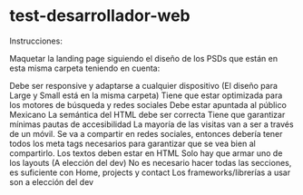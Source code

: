 # test-desarrollador-web

Instrucciones:

Maquetar la landing page siguiendo el diseño de los PSDs que están en esta misma carpeta teniendo en cuenta:

Debe ser responsive y adaptarse a cualquier dispositivo (El diseño para Large y Small está en la misma carpeta)
Tiene que estar optimizada para los motores de búsqueda y redes sociales
Debe estar apuntada al público Mexicano
La semántica del HTML debe ser correcta
Tiene que garantizar mínimas pautas de accesibilidad
La mayoría de las visitas van a ser a través de un móvil.
Se va a compartir en redes sociales, entonces debería tener todos los meta tags necesarios para garantizar que se vea bien al compartirlo.
Los textos deben estar en HTML
Solo hay que armar uno de los layouts (A elección del dev)
No es necesario hacer todas las secciones, es suficiente con Home, projects y contact
Los frameworks/librerías a usar son a elección del dev 

